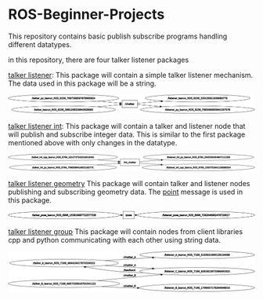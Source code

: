 # ROS-Beginner-Projects
This repository contains basic publish subscribe programs handling different datatypes. 

in this repository, there are four talker listener packages

[talker listener](https://github.com/TSrini19/ROS-Beginner-Projects/tree/main/talker_listener): This package will contain a simple talker listener 
mechanism. The data used in this package will be a string.


![alt text](https://github.com/TSrini19/ROS-Beginner-Projects/blob/main/talker_listener/talker_listener.png)


[talker listener int](https://github.com/TSrini19/ROS-Beginner-Projects/tree/main/talker_listener_int): This package will contain a talker and listener 
node that will publish and subscribe integer data. This is similar to the first package mentioned above with only changes in the datatype.

![alt text](https://github.com/TSrini19/ROS-Beginner-Projects/blob/main/talker_listener_int/talker_listener_int.png)



[talker listener geometry](https://github.com/TSrini19/ROS-Beginner-Projects/tree/main/talker_listener_geometry) This package will contain talker and listener nodes publishing and subscribing geometry data. The [point](http://docs.ros.org/en/noetic/api/geometry_msgs/html/msg/Point.html) message is used in this package. 

![alt text](https://github.com/TSrini19/ROS-Beginner-Projects/blob/main/talker_listener_geometry/talker_listener_geometry.png)



[talker listener group](https://github.com/TSrini19/ROS-Beginner-Projects/tree/main/talker_listener_group) This package will contain nodes from client libraries cpp and python communicating with each other using string data. 


![alt text](https://github.com/TSrini19/ROS-Beginner-Projects/blob/main/talker_listener_group/talker_listener_group.png)


